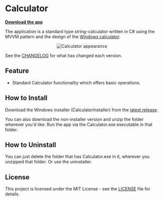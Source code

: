 # Calculator
**[Download the app](https://github.com/osamamohamed/Calculator/releases/latest)**

The application is a standard type string-calculator written in C# using the MVVM pattern and the design of the [Windows calculator](https://github.com/microsoft/calculator).

<p align="center">
  <img src="https://github.com/osamamohamed/Calculator/blob/master/img/CalculatorAppearance.png" title="Calculator appearance"/>
</p>

See the [CHANGELOG](./CHANGELOG.md) for what has changed each version.

## Feature
- Standard Calculator functionality which offers basic operations.

## How to Install
Download the Windows installer (CalculatorInstaller) from the [latest release](https://github.com/AlexeyChernikov/Calculator/releases/latest).

You can also download the non-installer version and unzip the folder wherever you'd like. Run the app via the Calculator.exe executable in that folder.

## How to Uninstall
You can just delete the folder that has Calculator.exe in it, wherever you unzipped that folder. Or use the uninstaller.

## License
This project is licensed under the MIT License - see the [LICENSE](https://github.com/osamamohamed/Calculator/blob/master/LICENSE) file for details.
